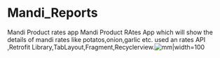 # Mandi_Reports
Mandi Product rates app 
Mandi Product RAtes App which will show the details of mandi rates like potatos,onion,garlic etc.
used an rates API ,Retrofit Library,TabLayout,Fragment,Recyclerview.![mm](https://user-images.githubusercontent.com/82798816/174281301-37abf8ef-ec3c-4ebc-ab36-61f6a0b1fc69.png)|width=100


